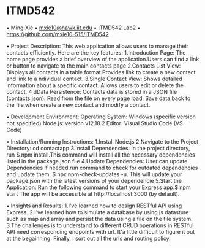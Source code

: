 # ITMD542 

• Ming Xie
• mxie10@hawk.iit.edu
• ITMD542 Lab2 
• https://github.com/mxie10-515/ITMD542

• Project Description:
This web application allows users to manage their contacts efficiently. Here are the key features:
1.Introduction Page:
The home page provides a brief overview of the application.Users can find a link or button to navigate to the main contacts page
2.Contacts List View:
Displays all contacts in a table format.Provides link to create a new contact and link to a ndividual contact.
3.Single Contact View:
Shows detailed information about a specific contact. Allows users to edit or delete the contact.
4 dData Persistence:
Contacts data is stored in a JSON file (contacts.json).
Read from the file on every page load.
Save data back to the file when create a new contact and modify a contact.

• Development Environment:
Operating System: Windows (specific version not specified)
Node.js: version v12.18.2
Editor: Visual Studio Code (VS Code)

• Installation/Running Instructions:
1.Install Node.js
2.Navigate to the Project Directory: cd contactapp
3.Install Dependencies: 
In the project directory, run $ npm install.This command will install all the necessary dependencies listed in the package.json file
4.Update Dependencies:
User can update Dependencies if needed.run 
command to check for outdated dependencies and update them: $ npx npm-check-updates -u.
This will update your package.json with the latest versions of your dependencie
5.Start the Application:
Run the following command to start your Express app:$ npm start
The app will be accessible at http://localhost:3000 (by default).

• Insights and Results:
1.I've learned how to design RESTful API using Express.
2.I've learned how to simulate a database by using js datasture such as map and array and persist the data using a file on the file system.
3.The challenges is to understand to different CRUD operations in RESTful API need corresponding endpoints with url. It'a little difficult to figure it out at the begainning. Finally, I sort out all the urls and routing policy.

